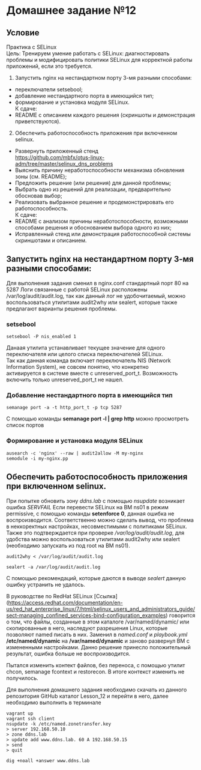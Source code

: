 # Домашнее задание №12
## Условие

Практика с SELinux  
Цель: Тренируем умение работать с SELinux: диагностировать проблемы и модифицировать политики SELinux для корректной работы приложений, если это требуется.  
1. Запустить nginx на нестандартном порту 3-мя разными способами:  
- переключатели setsebool;  
- добавление нестандартного порта в имеющийся тип;  
- формирование и установка модуля SELinux.  
К сдаче:  
- README с описанием каждого решения (скриншоты и демонстрация приветствуются).  

2. Обеспечить работоспособность приложения при включенном selinux.  
- Развернуть приложенный стенд  
https://github.com/mbfx/otus-linux-adm/tree/master/selinux_dns_problems  
- Выяснить причину неработоспособности механизма обновления зоны (см. README);  
- Предложить решение (или решения) для данной проблемы;  
- Выбрать одно из решений для реализации, предварительно обосновав выбор;  
- Реализовать выбранное решение и продемонстрировать его работоспособность.  
К сдаче:  
- README с анализом причины неработоспособности, возможными способами решения и обоснованием выбора одного из них;  
- Исправленный стенд или демонстрация работоспособной системы скриншотами и описанием.  

## Запустить nginx на нестандартном порту 3-мя разными способами:

Для выполнения задания сменил в nginx.conf стандартный порт 80 на 5287
Логи связанные с работой SELinux расположены /var/log/audit/audit.log, так как данный лог не удобочитаемый, можно воспользоваться утилитами audit2why или sealert, которые также предлагают варианты решения проблемы.

### setsebool

    setsebool -P nis_enabled 1

Данаая утилита устанавливает текущее значение для одного переключателя или целого списка переключателей SELinux.  
Так как данная команда включает переключатель NIS (Network Information System), не совсем понятно, что конкретно  
активируется в системе вместе с unreserved_port_t. Возможность включить только unreserved_port_t не нашел.

### Добавление нестандартного порта в имеющийся тип

    semanage port -a -t http_port_t -p tcp 5287

С помощью команды **semanage port -l | grep http** можно просмотреть список портов

### Формирование и установка модуля SELinux

    ausearch -c 'nginx' --raw | audit2allow -M my-nginx
    semodule -i my-nginx.pp

## Обеспечить работоспособность приложения при включенном selinux.

При попытке обновить зону *ddns.lab* с помощью *nsupdate* возникает ошибка *SERVFAIL*
Если перевести SELinux на ВМ ns01 в режим permissive, с помощью команды **setenforce 0**, данная ошибка не воспроизводится. Соответственно можно сделать вывод, что проблема в неккоректных настройках, несовместимыми с политиками SELinux.  
Также это подтверждается при проверке */var/log/audit/audit.log*, для удобства можно воспользоваться утилитами audit2why или sealert (необходимо запускать из под root на ВМ ns01).

    audit2why < /var/log/audit/audit.log

    sealert -a /var/log/audit/audit.log

С помощью рекомендаций, которые даются в выводе *sealert* данную ошибку устранить не удалось.  

В руководстве по RedHat SELinux [Ссылка] (https://access.redhat.com/documentation/en-us/red_hat_enterprise_linux/7/html/selinux_users_and_administrators_guide/sect-managing_confined_services-bind-configuration_examples) говорится о том, что файлы, созданные в этом каталоге /var/named/dynamic/ или скопированные в него, наследуют разрешения Linux, которые позволяют named писать в них.
Заменил в *named.conf* и *playbook.yml* **/etc/named/dynamic** на **/var/named/dynamic** и заново развернул ВМ с измененными настройками. Данно решение принесло положительный результат, ошибка больше не воспроизводится.

Пытался изменить контект файлов, без переноса, с помощью утилит chcon, semanage fcontext и restorecon. В итоге контекст изменить не получилось.

Для выполнения домашнего задания необходимо скачать из данного репозитория GitHub каталог Lesson_12 и перейти в него, далее необходимо выполнить в терминале

    vagrant up
    vagrant ssh client
    nsupdate -k /etc/named.zonetransfer.key
    > server 192.168.50.10
    > zone ddns.lab
    > update add www.ddns.lab. 60 A 192.168.50.15
    > send
    > quit
    
    dig +noall +answer www.ddns.lab